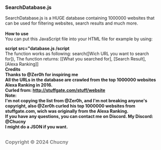 <!DOCTYPE html><html lang="en"><body><head><h3>SearchDatabase.js</h3></head><p>SearchDatabase.js is a HUGE database containing 1000000 websites that can be used for filtering websites, search results and much more. <br><br><strong>How to use</strong><br>You can put this JavaScript file into your HTML file for example by using:<br><strong>
  script src="database.js /script<br></strong>The function works as following: search([Wich URL you want to search for]), The function returns: [[What you searched for], [Search Result], [Alexa Ranking]]</strong><br><strong>Credits</credits><br>Thanks to @Zer0h for inspiring me<br>All the URLs in the database are crawled from the 
  top 1000000 websites Alexa Ranking in 2016.<br>Curled from: <a href="http://stuffgate.com/stuff/website" style="color:grey;">http://stuffgate.com/stuff/website</a><br><strong>Note:</strong><br>I'm not copying the list from @Zer0h, and I'm not breaking anyone's copyright, also @Zer0h curled his top 1000000 websites from stuffgate.com, wich was originally from
  the Alexa Ranking.<br>If you have any questions, you can contact me on Discord. My Discord: @Chucny<br>I might do a JSON if you want.</p><br><strong><big style="color:grey;font-size:16px;">Copyright &#169; 2024 Chucny</strong></big></body></html>
